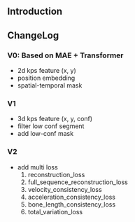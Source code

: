 ## Introduction

## ChangeLog
### V0: Based on MAE + Transformer
* 2d kps feature (x, y)
* position embedding
* spatial-temporal mask
### V1
* 3d kps feature (x, y, conf)
* filter low conf segment
* add low-conf mask
### V2
* add multi loss
  1. reconstruction_loss
  2. full_sequence_reconstruction_loss
  3. velocity_consistency_loss
  4. acceleration_consistency_loss
  5. bone_length_consistency_loss
  6. total_variation_loss 